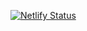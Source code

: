 [![Netlify Status](https://api.netlify.com/api/v1/badges/1d21bd8e-1e92-4498-9823-8d0701358e9f/deploy-status)](https://app.netlify.com/sites/docbnmu-website/deploys)